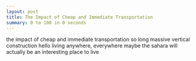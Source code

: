 ```yaml
---
layout: post
title: The Impact of Cheap and Immediate Transportation
summary: 0 to 100 in 0 seconds
---
```


the impact of cheap and immediate transportation
so long massive vertical construction
hello living anywhere, everywhere
maybe the sahara will actually be an interesting place to live
